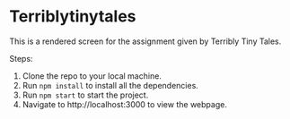 # Terriblytinytales
This is a rendered screen for the assignment given by Terribly Tiny Tales.

Steps:
1. Clone the repo to your local machine.
2. Run ```npm install``` to install all the dependencies.
3. Run ```npm start``` to start the project.
4. Navigate to http://localhost:3000 to view the webpage.
